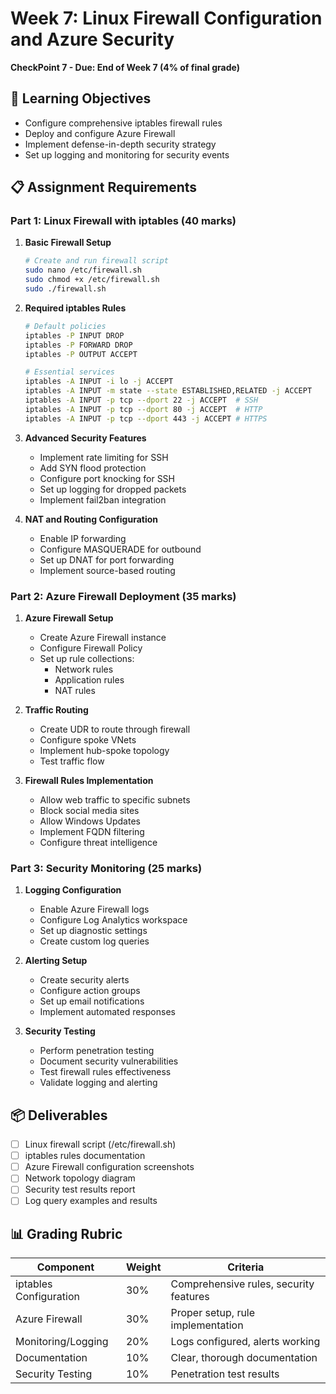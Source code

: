 # Week 7: Linux Firewall Configuration and Azure Security
**CheckPoint 7 - Due: End of Week 7 (4% of final grade)**

## 🎯 Learning Objectives
- Configure comprehensive iptables firewall rules
- Deploy and configure Azure Firewall
- Implement defense-in-depth security strategy
- Set up logging and monitoring for security events

## 📋 Assignment Requirements

### Part 1: Linux Firewall with iptables (40 marks)
1. **Basic Firewall Setup**
   ```bash
   # Create and run firewall script
   sudo nano /etc/firewall.sh
   sudo chmod +x /etc/firewall.sh
   sudo ./firewall.sh
   ```

2. **Required iptables Rules**
   ```bash
   # Default policies
   iptables -P INPUT DROP
   iptables -P FORWARD DROP
   iptables -P OUTPUT ACCEPT
   
   # Essential services
   iptables -A INPUT -i lo -j ACCEPT
   iptables -A INPUT -m state --state ESTABLISHED,RELATED -j ACCEPT
   iptables -A INPUT -p tcp --dport 22 -j ACCEPT  # SSH
   iptables -A INPUT -p tcp --dport 80 -j ACCEPT  # HTTP
   iptables -A INPUT -p tcp --dport 443 -j ACCEPT # HTTPS
   ```

3. **Advanced Security Features**
   - Implement rate limiting for SSH
   - Add SYN flood protection
   - Configure port knocking for SSH
   - Set up logging for dropped packets
   - Implement fail2ban integration

4. **NAT and Routing Configuration**
   - Enable IP forwarding
   - Configure MASQUERADE for outbound
   - Set up DNAT for port forwarding
   - Implement source-based routing

### Part 2: Azure Firewall Deployment (35 marks)
1. **Azure Firewall Setup**
   - Create Azure Firewall instance
   - Configure Firewall Policy
   - Set up rule collections:
     - Network rules
     - Application rules
     - NAT rules

2. **Traffic Routing**
   - Create UDR to route through firewall
   - Configure spoke VNets
   - Implement hub-spoke topology
   - Test traffic flow

3. **Firewall Rules Implementation**
   - Allow web traffic to specific subnets
   - Block social media sites
   - Allow Windows Updates
   - Implement FQDN filtering
   - Configure threat intelligence

### Part 3: Security Monitoring (25 marks)
1. **Logging Configuration**
   - Enable Azure Firewall logs
   - Configure Log Analytics workspace
   - Set up diagnostic settings
   - Create custom log queries

2. **Alerting Setup**
   - Create security alerts
   - Configure action groups
   - Set up email notifications
   - Implement automated responses

3. **Security Testing**
   - Perform penetration testing
   - Document security vulnerabilities
   - Test firewall rules effectiveness
   - Validate logging and alerting

## 📦 Deliverables
- [ ] Linux firewall script (/etc/firewall.sh)
- [ ] iptables rules documentation
- [ ] Azure Firewall configuration screenshots
- [ ] Network topology diagram
- [ ] Security test results report
- [ ] Log query examples and results

## 📊 Grading Rubric
| Component | Weight | Criteria |
|-----------|--------|----------|
| iptables Configuration | 30% | Comprehensive rules, security features |
| Azure Firewall | 30% | Proper setup, rule implementation |
| Monitoring/Logging | 20% | Logs configured, alerts working |
| Documentation | 10% | Clear, thorough documentation |
| Security Testing | 10% | Penetration test results |
